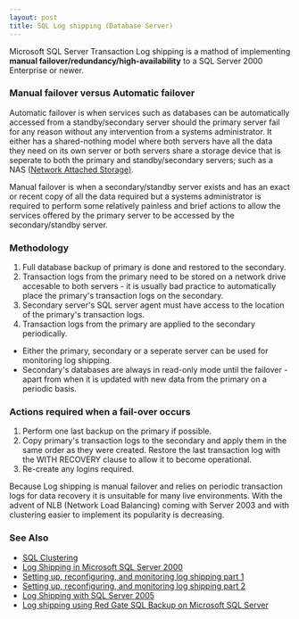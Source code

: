 ```yaml
---
layout: post 
title: SQL Log shipping (Database Server)
---
```


Microsoft SQL Server Transaction Log shipping is a mathod of
implementing **manual failover/redundancy/high-availability** to a SQL
Server 2000 Enterprise or newer.

### Manual failover versus Automatic failover

Automatic failover is when services such as databases can be
automatically accessed from a standby/secondary server should the
primary server fail for any reason without any intervention from a
systems administrator. It either has a shared-nothing model where both
servers have all the data they need on its own server or both servers
share a storage device that is seperate to both the primary and
standby/secondary servers; such as a NAS ([Network Attached
Storage)](http://www.bestpricecomputers.co.uk/reviews/advice/network-attached-storage.htm).

Manual failover is when a secondary/standby server exists and has an
exact or recent copy of all the data required but a systems
administrator is required to perform some relatively painless and brief
actions to allow the services offered by the primary server to be
accessed by the secondary/standby server.

### Methodology

1.  Full database backup of primary is done and restored to the
    secondary.
2.  Transaction logs from the primary need to be stored on a network
    drive accesable to both servers - it is usually bad practice to
    automatically place the primary\'s transaction logs on the
    secondary.
3.  Secondary server\'s SQL server agent must have access to the
    location of the primary\'s transaction logs.
4.  Transaction logs from the primary are applied to the secondary
    periodically.

-   Either the primary, secondary or a seperate server can be used for
    monitoring log shipping.
-   Secondary\'s databases are always in read-only mode until the
    failover - apart from when it is updated with new data from the
    primary on a periodic basis.

### Actions required when a fail-over occurs

1.  Perform one last backup on the primary if possible.
2.  Copy primary\'s transaction logs to the secondary and apply them in
    the same order as they were created. Restore the last transaction
    log with the WITH RECOVERY clause to allow it to become operational.
3.  Re-create any logins required.

Because Log shipping is manual failover and relies on periodic
transaction logs for data recovery it is unsuitable for many live
environments. With the advent of NLB (Network Load Balancing) coming
with Server 2003 and with clustering easier to implement its popularity
is decreasing.

### See Also

-   [SQL Clustering](SQL_Clustering_(Database_Server) "wikilink")
-   [Log Shipping in Microsoft SQL Server
    2000](http://www.microsoft.com/technet/prodtechnol/sql/2000/reskit/part4/c1361.mspx)
-   [Setting up, reconfiguring, and monitoring log shipping part
    1](http://www.microsoft.com/technet/prodtechnol/sql/2000/maintain/logship1.mspx)
-   [Setting up, reconfiguring, and monitoring log shipping part
    2](http://www.microsoft.com/technet/prodtechnol/sql/2000/maintain/logship2.mspx)
-   [Log Shipping with SQL Server
    2005](http://sqlserveruniverse.com/content/ADMN0100111132007LogShipping.aspx)
-   [Log shipping using Red Gate SQL Backup on Microsoft SQL
    Server](http://www.yohz.com/logship.html)
